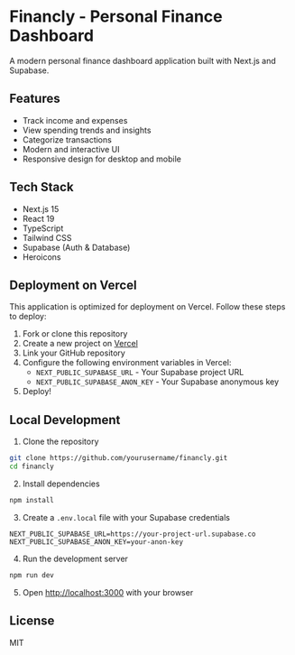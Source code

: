 # Financly - Personal Finance Dashboard

A modern personal finance dashboard application built with Next.js and Supabase.

## Features

- Track income and expenses
- View spending trends and insights
- Categorize transactions
- Modern and interactive UI
- Responsive design for desktop and mobile

## Tech Stack

- Next.js 15
- React 19
- TypeScript
- Tailwind CSS
- Supabase (Auth & Database)
- Heroicons

## Deployment on Vercel

This application is optimized for deployment on Vercel. Follow these steps to deploy:

1. Fork or clone this repository
2. Create a new project on [Vercel](https://vercel.com)
3. Link your GitHub repository
4. Configure the following environment variables in Vercel:
   - `NEXT_PUBLIC_SUPABASE_URL` - Your Supabase project URL
   - `NEXT_PUBLIC_SUPABASE_ANON_KEY` - Your Supabase anonymous key
5. Deploy!

## Local Development

1. Clone the repository
```bash
git clone https://github.com/yourusername/financly.git
cd financly
```

2. Install dependencies
```bash
npm install
```

3. Create a `.env.local` file with your Supabase credentials
```
NEXT_PUBLIC_SUPABASE_URL=https://your-project-url.supabase.co
NEXT_PUBLIC_SUPABASE_ANON_KEY=your-anon-key
```

4. Run the development server
```bash
npm run dev
```

5. Open [http://localhost:3000](http://localhost:3000) with your browser

## License

MIT
